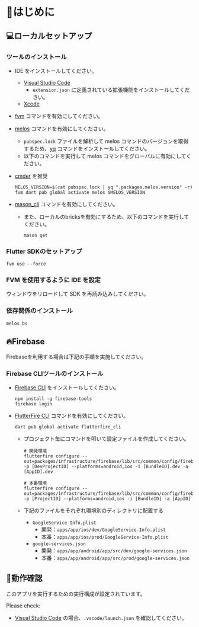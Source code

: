 # 🔰はじめに

## 💻ローカルセットアップ

### ツールのインストール

- IDE をインストールしてください。
  - [Visual Studio Code]
    - `extension.json` に定義されている拡張機能をインストールしてください。
  - [Xcode]
- [fvm] コマンドを有効にしてください。
- [melos] コマンドを有効にしてください。
  - `pubspec.lock` ファイルを解析して melos コマンドのバージョンを取得するため、[yq] コマンドをインストールしてください。
  - 以下のコマンドを実行して melos コマンドをグローバルに有効にしてください。
- [cmder] を推奨

    ```shell
    MELOS_VERSION=$(cat pubspec.lock | yq ".packages.melos.version" -r)
    fvm dart pub global activate melos $MELOS_VERSION
    ```

- [mason_cli] コマンドを有効にしてください。
  - また、ローカルのbricksを有効にするため、以下のコマンドを実行してください。

    ```shell
    mason get
    ```

### Flutter SDKのセットアップ

```shell
fvm use --force
```

### FVM を使用するように IDE を設定

ウィンドウをリロードして SDK を再読み込みしてください。

### 依存関係のインストール

```shell
melos bs
```

## 🔥Firebase

Firebaseを利用する場合は下記の手順を実施してください。

### Firebase CLIツールのインストール

- [Firebase CLI] をインストールしてください。

    ```shell
    npm install -g firebase-tools
    firebase login
    ```

- [FlutterFire CLI] コマンドを有効にしてください。

    ```shell
    dart pub global activate flutterfire_cli
    ```
  
  - プロジェクト毎にコマンドを叩いて設定ファイルを作成してください。

    ```shell
    # 開発環境
    flutterfire configure --out=packages/infrastructure/firebase/lib/src/common/config/firebase_options_dev.dart -p [DevProjectID] --platforms=android,ios -i [BundleID].dev -a [AppID].dev

    # 本番環境
    flutterfire configure --out=packages/infrastructure/firebase/lib/src/common/config/firebase_options.dart -p [ProjectID] --platforms=android,ios -i [BundleID] -a [AppID]
    ```
  
  - 下記のファイルをそれぞれ環境別のディレクトリに配置する
    - `GoogleService-Info.plist`
      - 開発：`apps/app/ios/dev/GoogleService-Info.plist`
      - 本番：`apps/app/ios/prod/GoogleService-Info.plist`
    - `google-services.json`
      - 開発：`apps/app/android/app/src/dev/google-services.json`
      - 本番：`apps/app/android/app/src/prod/google-services.json`

## 📱動作確認

このアプリを実行するための実行構成が設定されています。

Please check:

- [Visual Studio Code] の場合、`.vscode/launch.json` を確認してください。
<!-- Links -->

[Visual Studio Code]: https://code.visualstudio.com/

[Xcode]: https://developer.apple.com/xcode/

[fvm]: https://fvm.app/

[melos]: https://melos.invertase.dev/

[mason_cli]: https://pub.dev/packages/mason_cli

[yq]: https://github.com/mikefarah/yq

[cmder]: https://github.com/cmderdev/cmder/wiki/Seamless-VS-Code-Integration

[Firebase CLI]: https://firebase.google.com/docs/cli?hl=ja

[FlutterFire CLI]: https://firebase.google.com/docs/flutter/setup?hl=ja
